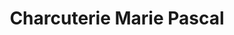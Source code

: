 ---
title: "Charcuterie Marie Pascal"
url: /cherbourg-en-cotentin/charcuterie-marie-pascal/
shop: boucherie
---